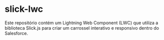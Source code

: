 # slick-lwc
Este repositório contém um Lightning Web Component (LWC) que utiliza a biblioteca Slick.js para criar um carrossel interativo e responsivo dentro do Salesforce.
